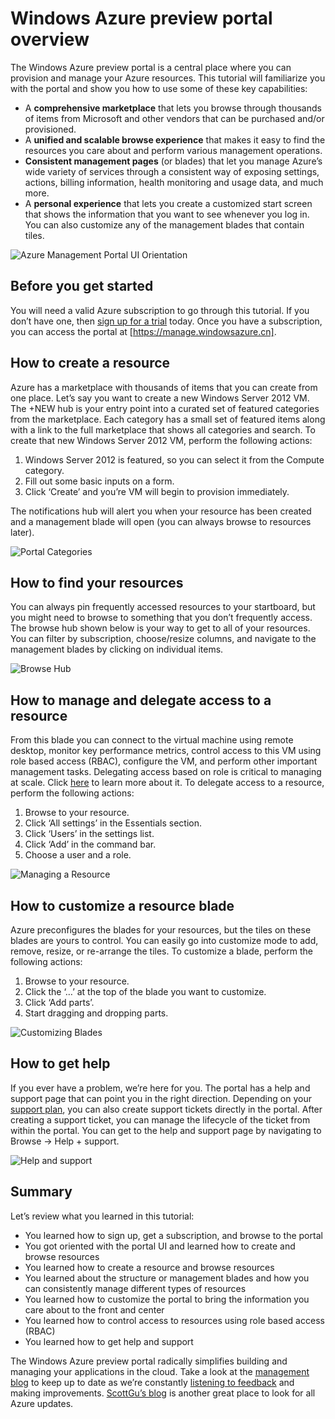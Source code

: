 <properties
	pageTitle="Windows Azure preview portal overview"
	description="Learn how to use the Windows Azure preview portal."
	services=""
	documentationCenter=""
	authors="davidwrede"
	manager="dwrede"
	editor="jimbe"/>

<tags
	ms.service="na"
	ms.date="04/28/2015"
	wacn.date=""/>

# Windows Azure preview portal overview

The Windows Azure preview portal is a central place where you can provision and manage your Azure resources.  This tutorial will familiarize you with the portal and show you how to use some of these key capabilities:
- A **comprehensive marketplace** that lets you browse through thousands of items from Microsoft and other vendors that can be purchased and/or provisioned.
- A **unified and scalable browse experience** that makes it easy to find the resources you care about and perform various management operations.
- **Consistent management pages** (or blades) that let you manage Azure’s wide variety of services through a consistent way of exposing settings, actions, billing information, health monitoring and usage data, and much more.
- A **personal experience** that lets you create a customized start screen that shows the information that you want to see whenever you log in.  You can also customize any of the management blades that contain tiles.

 ![Azure Management Portal UI Orientation][UIOrientation]

## Before you get started

You will need a valid Azure subscription to go through this tutorial.  If you don’t have one, then [sign up for a trial](http://www.windowsazure.cn/pricing/1rmb-trial/) today.  Once you have a subscription, you can access the portal at [https://manage.windowsazure.cn].

## How to create a resource

Azure has a marketplace with thousands of items that you can create from one place.  Let’s say you want to create a new Windows Server 2012 VM.  The +NEW hub is your entry point into a curated set of featured categories from the marketplace.  Each category has a small set of featured items along with a link to the full marketplace that shows all categories and search. To create that new Windows Server 2012 VM, perform the following actions:  

1.	Windows Server 2012 is featured, so you can select it from the Compute category.  
2.	Fill out some basic inputs on a form.
3.	Click ‘Create’ and you’re VM will begin to provision immediately.

The notifications hub will alert you when your resource has been created and a management blade will open (you can always browse to resources later).

![Portal Categories][PortalCategories]


## How to find your resources

You can always pin frequently accessed resources to your startboard, but you might need to browse to something that you don’t frequently access.  The browse hub shown below is your way to get to all of your resources.  You can filter by subscription, choose/resize columns, and navigate to the management blades by clicking on individual items.

![Browse Hub][BrowseHub]

## How to manage and delegate access to a resource

From this blade you can connect to the virtual machine using remote desktop, monitor key performance metrics, control access to this VM using role based access (RBAC), configure the VM, and perform other important management tasks.  Delegating access based on role is critical to managing at scale.  Click [here](/documentation/articles/role-based-access-control-configure) to learn more about it. To delegate access to a resource, perform the following actions:

1.	Browse to your resource.
2.	Click ‘All settings’ in the Essentials section.
3.	Click ‘Users’ in the settings list.
4.	Click ‘Add’ in the command bar.
5.	Choose a user and a role.

![Managing a Resource][ManageResource]

## How to customize a resource blade

Azure preconfigures the blades for your resources, but the tiles on these blades are yours to control.  You can easily go into customize mode to add, remove, resize, or re-arrange the tiles. To customize a blade, perform the following actions:

1.	Browse to your resource.
2.	Click the ‘…’ at the top of the blade you want to customize.
3.	Click ‘Add parts’.
4.	Start dragging and dropping parts.  

![Customizing Blades][CustomizeBlades]

## How to get help

If you ever have a problem, we’re here for you.  The portal has a help and support page that can point you in the right direction.  Depending on your [support plan](http://www.windowsazure.cn/support/plans/), you can also create support tickets directly in the portal.  After creating a support ticket, you can manage the lifecycle of the ticket from within the portal. You can get to the help and support page by navigating to Browse -> Help + support.

![Help and support][HelpSupport]

## Summary

Let’s review what you learned in this tutorial:
- You learned how to sign up, get a subscription, and browse to the portal
- You got oriented with the portal UI and learned how to create and browse resources
- You learned how to create a resource and browse resources
- You learned about the structure or management blades and how you can consistently manage different types of resources
- You learned how to customize the portal to bring the information you care about to the front and center
- You learned how to control access to resources using role based access (RBAC)
- You learned how to get help and support

The Windows Azure preview portal radically simplifies building and managing your applications in the cloud.  Take a look at the [management blog](http://www.windowsazure.cn/blog/topics/management/) to keep up to date as we’re constantly [listening to feedback](http://feedback.azure.com/forums/223579-azure-preview-portal) and making improvements.  [ScottGu’s blog](http://weblogs.asp.net/scottgu) is another great place to look for all Azure updates.

[UIOrientation]: ./media/azure-portal-how-to-use/azure_portal_1.png
[PortalCategories]: ./media/azure-portal-how-to-use/azure_portal_2.png
[BrowseHub]: ./media/azure-portal-how-to-use/azure_portal_3.png
[ManageResource]: ./media/azure-portal-how-to-use/azure_portal_4.png
[CustomizeBlades]: ./media/azure-portal-how-to-use/azure_portal_5.png
[HelpSupport]: ./media/azure-portal-how-to-use/azure_portal_6.png
